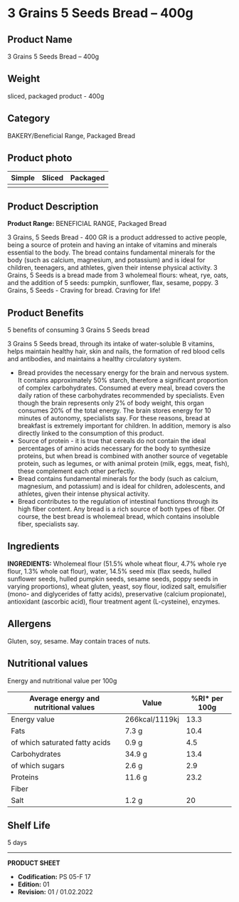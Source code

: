 # 3 Grains 5 Seeds Bread – 400g

## Product Name
3 Grains 5 Seeds Bread – 400g

## Weight
sliced, packaged product - 400g

## Category
BAKERY/Beneficial Range, Packaged Bread

## Product photo

| Simple | Sliced | Packaged |
|---|---|---|
|  |  |  |


## Product Description

**Product Range:** BENEFICIAL RANGE, Packaged Bread


3 Grains, 5 Seeds Bread - 400 GR is a product addressed to active people, being a source of protein and having an intake of vitamins and minerals essential to the body. The bread contains fundamental minerals for the body (such as calcium, magnesium, and potassium) and is ideal for children, teenagers, and athletes, given their intense physical activity. 3 Grains, 5 Seeds is a bread made from 3 wholemeal flours: wheat, rye, oats, and the addition of 5 seeds: pumpkin, sunflower, flax, sesame, poppy. 3 Grains, 5 Seeds - Craving for bread. Craving for life!



## Product Benefits
5 benefits of consuming 3 Grains 5 Seeds bread

3 Grains 5 Seeds bread, through its intake of water-soluble B vitamins, helps maintain healthy hair, skin and nails, the formation of red blood cells and antibodies, and maintains a healthy circulatory system.

*   Bread provides the necessary energy for the brain and nervous system. It contains approximately 50% starch, therefore a significant proportion of complex carbohydrates. Consumed at every meal, bread covers the daily ration of these carbohydrates recommended by specialists. Even though the brain represents only 2% of body weight, this organ consumes 20% of the total energy. The brain stores energy for 10 minutes of autonomy, specialists say. For these reasons, bread at breakfast is extremely important for children. In addition, memory is also directly linked to the consumption of this product.
*   Source of protein - it is true that cereals do not contain the ideal percentages of amino acids necessary for the body to synthesize proteins, but when bread is combined with another source of vegetable protein, such as legumes, or with animal protein (milk, eggs, meat, fish), these complement each other perfectly.
*   Bread contains fundamental minerals for the body (such as calcium, magnesium, and potassium) and is ideal for children, adolescents, and athletes, given their intense physical activity.
*   Bread contributes to the regulation of intestinal functions through its high fiber content. Any bread is a rich source of both types of fiber. Of course, the best bread is wholemeal bread, which contains insoluble fiber, specialists say.



## Ingredients
**INGREDIENTS:**
Wholemeal flour (51.5% whole wheat flour, 4.7% whole rye flour, 1.3% whole oat flour), water, 14.5% seed mix (flax seeds, hulled sunflower seeds, hulled pumpkin seeds, sesame seeds, poppy seeds in varying proportions), wheat gluten, yeast, soy flour, iodized salt, emulsifier (mono- and diglycerides of fatty acids), preservative (calcium propionate), antioxidant (ascorbic acid), flour treatment agent (L-cysteine), enzymes.

## Allergens
Gluten, soy, sesame. May contain traces of nuts.

## Nutritional values
Energy and nutritional value per 100g

| Average energy and nutritional values | Value | %RI* per 100g |
|-------------------------------------|--------|-------------------|
| Energy value                        | 266kcal/1119kj | 13.3             |
| Fats                                | 7.3 g           | 10.4             |
| of which saturated fatty acids      | 0.9 g           | 4.5              |
| Carbohydrates                       | 34.9 g           | 13.4             |
| of which sugars                     | 2.6 g           | 2.9              |
| Proteins                            | 11.6 g           | 23.2             |
| Fiber                               |                 |                  |
| Salt                                | 1.2 g           | 20               |

## Shelf Life
5 days

---
**PRODUCT SHEET**
- **Codification:** PS 05-F 17
- **Edition:** 01
- **Revision:** 01 / 01.02.2022
